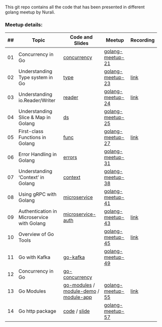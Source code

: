 This git repo contains all the code that has been presented in different golang meetup by Nurali.

### Meetup details:

| ## | Topic | Code and Slides | Meetup | Recording |
| -- | ---   | ---       | ---         | ---       |
| 01 | Concurrency in Go | [concurrency](https://github.com/nurali-techie/gomeetup/tree/master/concurrency) | [golang-meetup-21](https://www.meetup.com/Golang-Bangalore/events/239033965/) |  |
| 02 | Understanding Type system in Go | [type](https://github.com/nurali-techie/gomeetup/tree/master/type) | [golang-meetup-23](https://www.meetup.com/Golang-Bangalore/events/240022922/) | [link](https://www.youtube.com/watch?v=vNHmxVwtymU&feature=youtu.be&t=24) |
| 03 | Understanding io.Reader/Writer | [reader](https://github.com/nurali-techie/gomeetup/tree/master/reader) | [golang-meetup-24](https://www.meetup.com/Golang-Bangalore/events/241013946/) | [link](https://www.youtube.com/watch?v=omV14jAhJO4&feature=youtu.be&t=9015) |
| 04 | Understanding Slice & Map in Golang | [ds](https://github.com/nurali-techie/gomeetup/tree/master/ds) | [golang-meetup-25](https://www.meetup.com/Golang-Bangalore/events/241970861/) |  |
| 05 | First-class Functions in Golang | [func](https://github.com/nurali-techie/gomeetup/tree/master/func) | [golang-meetup-27](https://www.meetup.com/Golang-Bangalore/events/245430015/) | [link](https://www.youtube.com/watch?v=Khrl8ACKzB0&feature=youtu.be&t=93) |
| 06 | Error Handling in Golang | [errors](https://github.com/nurali-techie/meetup-golang/tree/master/errors) | [golang-meetup-31](https://www.meetup.com/Golang-Bangalore/events/249183341/) |  |
| 07 | Understanding ‘Context’ in Golang | [context](https://github.com/nurali-techie/meetup-golang/tree/master/context) | [golang-meetup-38](https://www.meetup.com/Golang-Bangalore/events/255970867/) |  |
| 08 | Using gRPC with Golang | [microservice](https://github.com/nurali-techie/meetup-golang/tree/master/microservice) | [golang-meetup-41](https://www.meetup.com/Golang-Bangalore/events/258671999/) |  |
| 09 | Authentication in Microservice with Golang | [microservice-auth](https://github.com/nurali-techie/meetup-golang/tree/master/microservice-auth) | [golang-meetup-43](https://www.meetup.com/Golang-Bangalore/events/260305278/) | [link](https://www.youtube.com/watch?v=HGe_3EX0XZ8&feature=youtu.be&t=10) |
| 10 | Overview of Go Tools |  | [golang-meetup-45](https://www.meetup.com/Golang-Bangalore/events/261995195/) | [link](https://www.youtube.com/watch?v=5y_TTGyyrLw&feature=youtu.be&t=60) |
| 11 | Go with Kafka | [go-kafka](https://github.com/nurali-techie/meetup-golang/tree/master/go-kafka) | [golang-meetup-49](https://www.meetup.com/Golang-Bangalore/events/265121237/) |  |
| 12 | Concurrency in Go | [go-concurrency](https://github.com/nurali-techie/meetup-golang/tree/master/go-concurrency) |  |  |
| 13 | Go Modules | [go-modules](https://github.com/nurali-techie/meetup-golang/tree/master/go-modules) / [module-demo](https://github.com/nurali-techie/module-demo) / [module-app](https://github.com/nurali-techie/module-app) | [golang-meetup-55](https://www.meetup.com/Golang-Bangalore/events/271013047/) | [link](https://youtu.be/o0Zjqk_D9Ps?t=3873) |
| 14 | Go http package | [code](https://github.com/nurali-techie/meetup-golang/tree/master/go-http) / [slide](https://github.com/nurali-techie/meetup-golang/raw/master/go-http/go_http_package.pdf) | [golang-meetup-57](https://www.meetup.com/Golang-Bangalore/events/272352244/) |  |
